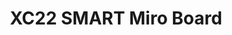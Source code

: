 ---
title: XC22 SMART Miro Board
redirect_to: https://miro.com/app/board/uXjVOEePGXw=/?invite_link_id=989025791892
redirect_from: 
  - /XC22_SMART_Miro
  - /xc22_smart_miro
---